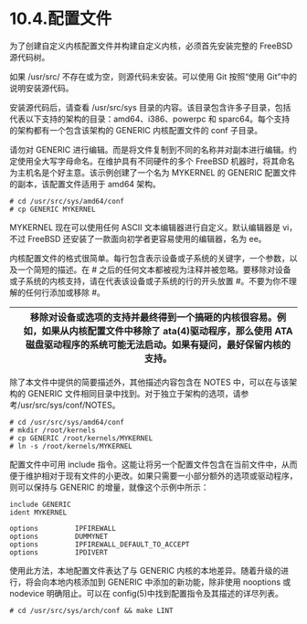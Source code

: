 # 10.4.配置文件


为了创建自定义内核配置文件并构建自定义内核，必须首先安装完整的 FreeBSD 源代码树。

如果 /usr/src/ 不存在或为空，则源代码未安装。可以使用 Git 按照“使用 Git”中的说明安装源代码。

安装源代码后，请查看 /usr/src/sys 目录的内容。该目录包含许多子目录，包括代表以下支持的架构的目录：amd64、i386、powerpc 和 sparc64。每个支持的架构都有一个包含该架构的 GENERIC 内核配置文件的 conf 子目录。

请勿对 GENERIC 进行编辑。而是将文件复制到不同的名称并对副本进行编辑。约定使用全大写字母命名。在维护具有不同硬件的多个 FreeBSD 机器时，将其命名为主机名是个好主意。该示例创建了一个名为 MYKERNEL 的 GENERIC 配置文件的副本，该配置文件适用于 amd64 架构。

```
# cd /usr/src/sys/amd64/conf
# cp GENERIC MYKERNEL
```

MYKERNEL 现在可以使用任何 ASCII 文本编辑器进行自定义。默认编辑器是 vi，不过 FreeBSD 还安装了一款面向初学者更容易使用的编辑器，名为 ee。

内核配置文件的格式很简单。每行包含表示设备或子系统的关键字，一个参数，以及一个简短的描述。在 # 之后的任何文本都被视为注释并被忽略。要移除对设备或子系统的内核支持，请在代表该设备或子系统的行的开头放置 #。不要为你不理解的任何行添加或移除 #。

|  | 移除对设备或选项的支持并最终得到一个搞砸的内核很容易。例如，如果从内核配置文件中移除了 ata(4)驱动程序，那么使用 ATA 磁盘驱动程序的系统可能无法启动。如果有疑问，最好保留内核的支持。|
| -- | -------------------------------------------------------------------------------------------------------------------------------------------------------------------------------------- |

除了本文件中提供的简要描述外，其他描述内容包含在 NOTES 中，可以在与该架构的 GENERIC 文件相同目录中找到。对于独立于架构的选项，请参考/usr/src/sys/conf/NOTES。

```
# cd /usr/src/sys/amd64/conf
# mkdir /root/kernels
# cp GENERIC /root/kernels/MYKERNEL
# ln -s /root/kernels/MYKERNEL
```

配置文件中可用 include 指令。这能让将另一个配置文件包含在当前文件中，从而便于维护相对于现有文件的小更改。如果只需要一小部分额外的选项或驱动程序，则可以保持与 GENERIC 的增量，就像这个示例中所示：

```
include GENERIC
ident MYKERNEL

options         IPFIREWALL
options         DUMMYNET
options         IPFIREWALL_DEFAULT_TO_ACCEPT
options         IPDIVERT
```

使用此方法，本地配置文件表达了与 GENERIC 内核的本地差异。随着升级的进行，将会向本地内核添加到 GENERIC 中添加的新功能，除非使用 nooptions 或 nodevice 明确阻止。可以在 config(5)中找到配置指令及其描述的详尽列表。

```
# cd /usr/src/sys/arch/conf && make LINT
```
